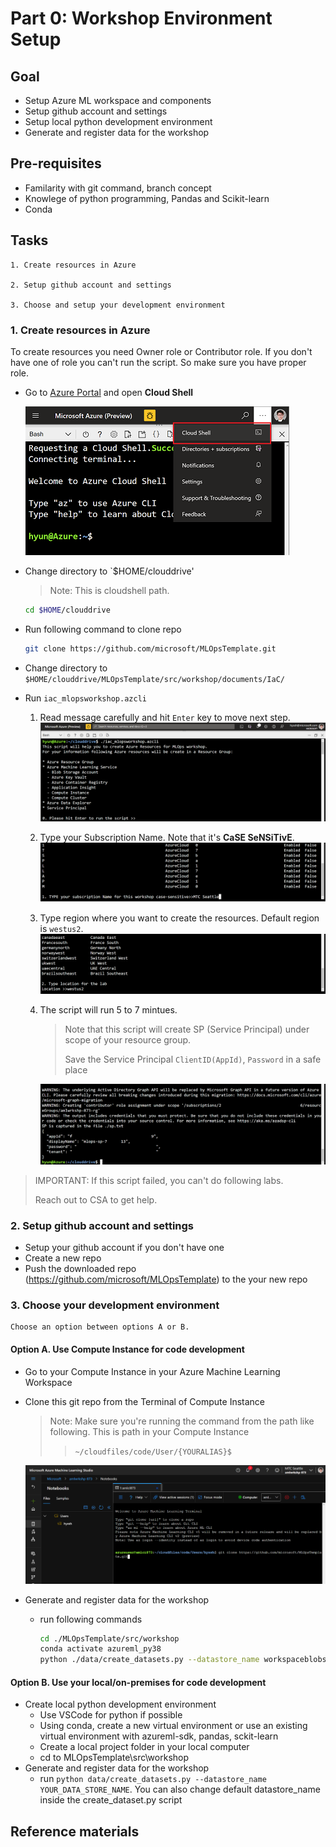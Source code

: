 
# Part 0: Workshop Environment Setup 

## Goal 

- Setup Azure ML workspace and components
- Setup github account and settings
- Setup local python development environment 
- Generate and register data for the workshop

## Pre-requisites
- Familarity with git command, branch concept 
- Knowlege of python programming, Pandas and Scikit-learn
- Conda

## Tasks

    1. Create resources in Azure

    2. Setup github account and settings

    3. Choose and setup your development environment

### 1. Create resources in Azure

To create resources you need Owner role or Contributor role. If you don't have one of role you can't run the script. So make sure you have proper role. 

- Go to [Azure Portal](https://portal.azure.com) and open __Cloud Shell__
    
    ![cloudshell](images\cloudshell.png)

- Change directory to `$HOME/clouddrive'
    > Note: This is cloudshell path.

    ```bash
    cd $HOME/clouddrive
    ```

- Run following command to clone repo
    ```bash
    git clone https://github.com/microsoft/MLOpsTemplate.git
    ```
- Change directory to `$HOME/clouddrive/MLOpsTemplate/src/workshop/documents/IaC/`
- Run `iac_mlopsworkshop.azcli`

    1. Read message carefully and hit `Enter` key to move next step.
        ![](images\run_mlopsworkshop_azcli000.png)

    1. Type your Subscription Name. Note that it's __CaSE SeNSiTivE__.
        ![](images\run_mlopsworkshop_azcli001.png)

    1. Type region where you want to create the resources. Default region is `westus2`.
        ![](images\run_mlopsworkshop_azcli002.png)
    
    1. The script will run 5 to 7 mintues.
        > Note that this script will create SP (Service Principal) under scope of your resource group.
        >
        > Save the Service Principal `ClientID(AppId)`, `Password` in a safe place

        ![](images\run_mlopsworkshop_azcli003.png)

> IMPORTANT: If this script failed, you can't do following labs.
>
> Reach out to CSA to get help. 

### 2. Setup github account and settings

- Setup your github account if you don't have one
- Create a new repo 
- Push the downloaded repo (https://github.com/microsoft/MLOpsTemplate) to the your new repo

### 3. Choose your development environment

    Choose an option between options A or B. 

#### Option A. Use Compute Instance for code development
- Go to your Compute Instance in your Azure Machine Learning Workspace

- Clone this git repo from the Terminal of Compute Instance
    > Note: Make sure you're running the command from the path like following. This is path in your Compute Instance
    >> `~/cloudfiles/code/User/{YOURALIAS}$`

    ![](images\run_mlopsworkshop_azcli004.png)

- Generate and register data for the workshop
    - run following commands

        ```bash
        cd ./MLOpsTemplate/src/workshop
        conda activate azureml_py38
        python ./data/create_datasets.py --datastore_name workspaceblobstore
        ```

#### Option B. Use your local/on-premises for code development
- Create local python development environment
    - Use VSCode for python if possible
    - Using conda, create a new virtual environment or use an existing virtual environment with azureml-sdk, pandas, sckit-learn
    - Create a local project folder in your local computer
    - cd to MLOpsTemplate\src\workshop
- Generate and register data for the workshop
    - run ```python data/create_datasets.py --datastore_name YOUR_DATA_STORE_NAME```. You can also change default datastore_name inside the create_dataset.py script 



## Reference materials


